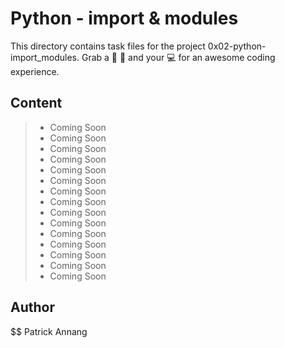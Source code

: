 # Python - import & modules

This directory contains task files for the project 0x02-python-import_modules.
Grab a :popcorn: :wine_glass: and your :computer: for an awesome coding experience.

## Content

> * Coming Soon
> * Coming Soon
> * Coming Soon
> * Coming Soon
> * Coming Soon
> * Coming Soon
> * Coming Soon
> * Coming Soon
> * Coming Soon
> * Coming Soon
> * Coming Soon
> * Coming Soon
> * Coming Soon
> * Coming Soon
> * Coming Soon

## Author
$$ Patrick Annang